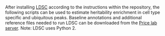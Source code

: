 After installing [LDSC](https://github.com/bulik/ldsc) according to the instructions within the repository, the following scripts can be used to estimate heritability enrichment in cell type specific and ubiquitous peaks. Baseline annotations and additional reference files needed to run LDSC can be downloaded from the [Price lab server](https://alkesgroup.broadinstitute.org/LDSCORE). Note: LDSC uses Python 2.
